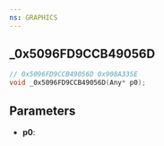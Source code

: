 ```yaml
---
ns: GRAPHICS
---
```

## _0x5096FD9CCB49056D

```c
// 0x5096FD9CCB49056D 0x908A335E
void _0x5096FD9CCB49056D(Any* p0);
```


## Parameters
* **p0**: 

